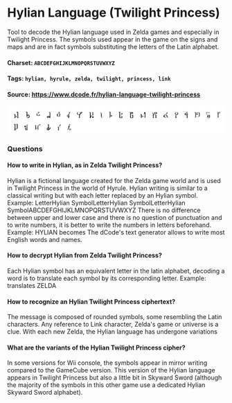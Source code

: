 # Hylian Language (Twilight Princess)
Tool to decode the Hylian language used in Zelda games and especially in Twilight Princess. The symbols used appear in the game on the signs and maps and are in fact symbols substituting the letters of the Latin alphabet.

#### Charset: `ABCDEFGHIJKLMNOPQRSTUVWXYZ`

#### Tags: `hylian, hyrule, zelda, twilight, princess, link`

#### Source: https://www.dcode.fr/hylian-language-twilight-princess

![combined](./combined.png)

### Questions

#### How to write in Hylian, as in Zelda Twilight Princess?
Hylian is a fictional language created for the Zelda game world and is used in Twilight Princess in the world of Hyrule. Hylian writing is similar to a classical writing but with each letter replaced by an Hylian symbol. Example: LetterHylian SymbolLetterHylian SymbolLetterHylian SymbolABCDEFGHIJKLMNOPQRSTUVWXYZ There is no difference between upper and lower case and there is no question of punctuation and to write numbers, it is better to write the numbers in letters beforehand. Example: HYLIAN becomes  The dCode's text generator allows to write most English words and names.

#### How to decrypt Hylian from Zelda Twilight Princess?
Each Hylian symbol has an equivalent letter in the latin alphabet, decoding a word is to translate each symbol by its corresponding letter. Example:  translates ZELDA

#### How to recognize an Hylian Twilight Princess ciphertext?
The message is composed of rounded symbols, some resembling the Latin characters. Any reference to Link character, Zelda's game or universe is a clue. With each new Zelda, the Hylian language has undergone variations

#### What are the variants of the Hylian Twilight Princess cipher?
In some versions for Wii console, the symbols appear in mirror writing compared to the GameCube version. This version of the Hylian language appears in Twilight Princess but also a little bit in Skyward Sword (although the majority of the symbols in this other game use a dedicated Hylian Skyward Sword alphabet).

